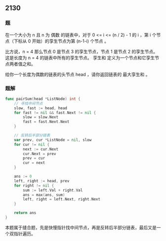 ## 2130

### 题
在一个大小为 n 且 n 为 偶数 的链表中，对于 0 <= i <= (n / 2) - 1 的 i ，第 i 个节点（下标从 0 开始）的孪生节点为第 (n-1-i) 个节点 。

比方说，n = 4 那么节点 0 是节点 3 的孪生节点，节点 1 是节点 2 的孪生节点。这是长度为 n = 4 的链表中所有的孪生节点。
孪生和 定义为一个节点和它孪生节点两者值之和。

给你一个长度为偶数的链表的头节点 head ，请你返回链表的 最大孪生和 。

### 题解
```go
func pairSum(head *ListNode) int {
	// 寻找中间节点
	slow, fast := head, head
	for fast != nil && fast.Next != nil {
		slow = slow.Next
		fast = fast.Next.Next
	}

	// 反转后半部分链表
	var prev, cur *ListNode = nil, slow
	for cur != nil {
		next := cur.Next
		cur.Next = prev
		prev = cur
		cur = next
	}

	ans := 0
	left, right := head, prev
	for right != nil {
		sum := left.Val + right.Val
		ans = max(ans, sum)
		left, right = left.Next, right.Next
	}

	return ans
}
```
本题属于缝合题，先是快慢指针找中间节点，再是反转后半部分链表，最后又是一个双指针遍历。